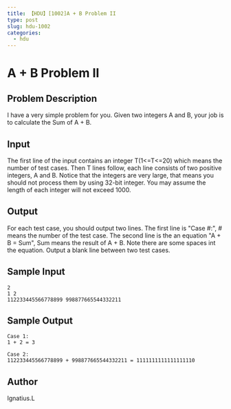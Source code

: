 ```yaml
---
title: 【HDU】[1002]A + B Problem II
type: post
slug: hdu-1002
categories:
  - hdu
---
```


# A + B Problem II

## Problem Description

I have a very simple problem for you. Given two integers A and B, your job is to calculate the Sum of A + B.

## Input

The first line of the input contains an integer T(1<=T<=20) which means the number of test cases. Then T lines follow, each line consists of two positive integers, A and B. Notice that the integers are very large, that means you should not process them by using 32-bit integer. You may assume the length of each integer will not exceed 1000.

## Output

For each test case, you should output two lines. The first line is "Case #:", # means the number of the test case. The second line is the an equation "A + B = Sum", Sum means the result of A + B. Note there are some spaces int the equation. Output a blank line between two test cases.

## Sample Input

```
2
1 2
112233445566778899 998877665544332211

```

## Sample Output

```
Case 1:
1 + 2 = 3

Case 2:
112233445566778899 + 998877665544332211 = 1111111111111111110

```

## Author

Ignatius.L
